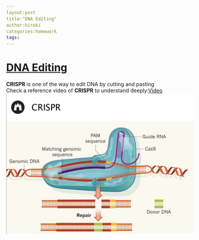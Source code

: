 ```yaml
---
layout:post
title:"DNA Editing"
author:hiroki
categories:homework
tags:
---
```

# [DNA Editing]()
**CRISPR** is one of the way to edit DNA by cutting and pasting<br>
Check a reference video of **CRISPR** to understand deeply:[Video](https://www.youtube.com/watch?v=2pp17E4E-O8)<br>
![Image of CRISPR](/images/CRISPR.png)
